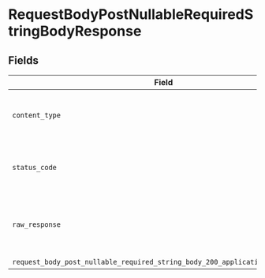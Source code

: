 # RequestBodyPostNullableRequiredStringBodyResponse


## Fields

| Field                                                                                                                                                                          | Type                                                                                                                                                                           | Required                                                                                                                                                                       | Description                                                                                                                                                                    |
| ------------------------------------------------------------------------------------------------------------------------------------------------------------------------------ | ------------------------------------------------------------------------------------------------------------------------------------------------------------------------------ | ------------------------------------------------------------------------------------------------------------------------------------------------------------------------------ | ------------------------------------------------------------------------------------------------------------------------------------------------------------------------------ |
| `content_type`                                                                                                                                                                 | *Optional[str]*                                                                                                                                                                | :heavy_check_mark:                                                                                                                                                             | HTTP response content type for this operation                                                                                                                                  |
| `status_code`                                                                                                                                                                  | *Optional[int]*                                                                                                                                                                | :heavy_check_mark:                                                                                                                                                             | HTTP response status code for this operation                                                                                                                                   |
| `raw_response`                                                                                                                                                                 | [requests.Response](https://requests.readthedocs.io/en/latest/api/#requests.Response)                                                                                          | :heavy_minus_sign:                                                                                                                                                             | Raw HTTP response; suitable for custom response parsing                                                                                                                        |
| `request_body_post_nullable_required_string_body_200_application_json_object`                                                                                                  | [Optional[operations.RequestBodyPostNullableRequiredStringBody200ApplicationJSON]](undefined/models/operations/requestbodypostnullablerequiredstringbody200applicationjson.md) | :heavy_minus_sign:                                                                                                                                                             | OK                                                                                                                                                                             |
